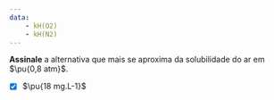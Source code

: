 ```yaml
---
data:
    - kH(O2)
    - kH(N2)
---
```


**Assinale** a alternativa que mais se aproxima da solubilidade do ar em $\pu{0,8 atm}$.

- [x] $\pu{18 mg.L-1}$

